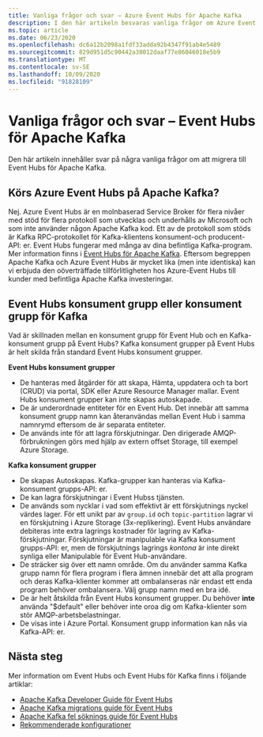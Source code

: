 ```yaml
---
title: Vanliga frågor och svar – Azure Event Hubs för Apache Kafka
description: I den här artikeln besvaras vanliga frågor om Azure Event Hubs support för Apache Kafka-klienter som inte omfattas av någon annan stans.
ms.topic: article
ms.date: 06/23/2020
ms.openlocfilehash: dc6a12b2098a1fdf33adda92b4347f91ab4e5489
ms.sourcegitcommit: 829d951d5c90442a38012daaf77e86046018e5b9
ms.translationtype: MT
ms.contentlocale: sv-SE
ms.lasthandoff: 10/09/2020
ms.locfileid: "91828109"
---
```

# <a name="frequently-asked-questions---event-hubs-for-apache-kafka"></a>Vanliga frågor och svar – Event Hubs för Apache Kafka 
Den här artikeln innehåller svar på några vanliga frågor om att migrera till Event Hubs för Apache Kafka.

## <a name="does-azure-event-hubs-run-on-apache-kafka"></a>Körs Azure Event Hubs på Apache Kafka?

Nej. Azure Event Hubs är en molnbaserad Service Broker för flera nivåer med stöd för flera protokoll som utvecklas och underhålls av Microsoft och som inte använder någon Apache Kafka kod. Ett av de protokoll som stöds är Kafka RPC-protokollet för Kafka-klientens konsument-och producent-API: er. Event Hubs fungerar med många av dina befintliga Kafka-program. Mer information finns i [Event Hubs för Apache Kafka](event-hubs-for-kafka-ecosystem-overview.md). Eftersom begreppen Apache Kafka och Azure Event Hubs är mycket lika (men inte identiska) kan vi erbjuda den oöverträffade tillförlitligheten hos Azure-Event Hubs till kunder med befintliga Apache Kafka investeringar. 

## <a name="event-hubs-consumer-group-vs-kafka-consumer-group"></a>Event Hubs konsument grupp eller konsument grupp för Kafka
Vad är skillnaden mellan en konsument grupp för Event Hub och en Kafka-konsument grupp på Event Hubs? Kafka konsument grupper på Event Hubs är helt skilda från standard Event Hubs konsument grupper.

**Event Hubs konsument grupper**

- De hanteras med åtgärder för att skapa, Hämta, uppdatera och ta bort (CRUD) via portal, SDK eller Azure Resource Manager mallar. Event Hubs konsument grupper kan inte skapas autoskapade.
- De är underordnade entiteter för en Event Hub. Det innebär att samma konsument grupp namn kan återanvändas mellan Event Hub i samma namnrymd eftersom de är separata entiteter.
- De används inte för att lagra förskjutningar. Den dirigerade AMQP-förbrukningen görs med hjälp av extern offset Storage, till exempel Azure Storage.

**Kafka konsument grupper**

- De skapas Autoskapas.  Kafka-grupper kan hanteras via Kafka-konsument grupps-API: er.
- De kan lagra förskjutningar i Event Hubss tjänsten.
- De används som nycklar i vad som effektivt är ett förskjutnings nyckel värdes lager. För ett unikt par av `group.id` och `topic-partition` lagrar vi en förskjutning i Azure Storage (3x-replikering). Event Hubs användare debiteras inte extra lagrings kostnader för lagring av Kafka-förskjutningar. Förskjutningar är manipulable via Kafka konsument grupps-API: er, men de förskjutnings lagrings *kontona* är inte direkt synliga eller Manipulable för Event Hub-användare.  
- De sträcker sig över ett namn område. Om du använder samma Kafka grupp namn för flera program i flera ämnen innebär det att alla program och deras Kafka-klienter kommer att ombalanseras när endast ett enda program behöver ombalansera.  Välj grupp namn med en bra idé.
- De är helt åtskilda från Event Hubs konsument grupper. Du behöver **inte** använda "$default" eller behöver inte oroa dig om Kafka-klienter som stör AMQP-arbetsbelastningar.
- De visas inte i Azure Portal. Konsument grupp information kan nås via Kafka-API: er.

## <a name="next-steps"></a>Nästa steg
Mer information om Event Hubs och Event Hubs för Kafka finns i följande artiklar:  

- [Apache Kafka Developer Guide för Event Hubs](apache-kafka-developer-guide.md)
- [Apache Kafka migrations guide för Event Hubs](apache-kafka-migration-guide.md)
- [Apache Kafka fel söknings guide för Event Hubs](apache-kafka-troubleshooting-guide.md)
- [Rekommenderade konfigurationer](apache-kafka-configurations.md)


